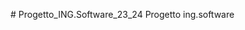 <p align="center>
  <img src="https://github.com/FilippoBolis/Progetto_ING.Software_23_24/blob/main/MED/doc/sketches/loghi_med/Logo%20progetto_Tavola%20disegno%201.png" alt="Immagine non trovata">
</p>
# Progetto_ING.Software_23_24
Progetto ing.software

